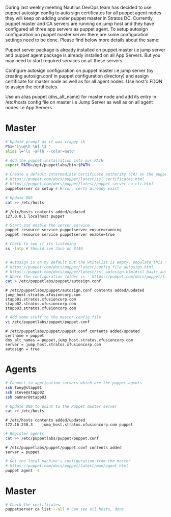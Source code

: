 During last weekly meeting Nautilus DevOps team has decided to use puppet autosign config to auto sign certificates for all puppet agent nodes they will keep on adding under puppet master in Stratos DC. Currently puppet master and CA servers are running on jump host and they have configured all three app servers as puppet agent. To setup autosign configuration on puppet master server there are some configuration settings need to be done. Please find below more details about the same:

Puppet server package is already installed on puppet master i.e jump server and puppet agent package is already installed on all App Servers. But you may need to start required services on all these servers.

Configure autosign configuration on puppet master i.e jump server (by creating autosign.conf in puppet configuration directory) and assign certificate for master node as well as for all agent nodes. Use host's FDQN to assign the certificates.

Use an alias puppet (dns_alt_name) for master node and add its entry in /etc/hosts config file on master i.e Jump Server as well as on all agent nodes i.e App Servers.

# Master

```bash
# Update prompt as it was crappy sh
PS1='[\u@\h \W] \$ '
alias l='ls -aFlh --color=auto'

# Add the puppet installation into our PATH
export PATH=/opt/puppetlabs/bin:$PATH

# Create a default intermediate certificate authority (CA) on the puppet master (jump host)
# https://puppet.com/docs/puppet/latest/ssl_certificates.html
# https://puppet.com/docs/puppet/latest/puppet_server_ca_cli.html
puppetserver ca setup # Error, certs already exist

# Update DNS
cat >> /etc/hosts
```

```
# /etc/hosts contents added/updated
127.0.0.1 localhost puppet
```

```bash
# Start and enable the server service
puppet resource service puppetserver ensure=running
puppet resource service puppetserver enable=true

# Check to see if its listening
ss -lntp # Should see Java on 8140


# Autosign is on by default but the whitelist is empty, populate this file.
# https://puppet.com/docs/puppet/latest/config_file_autosign.html 
# https://puppet.com/docs/puppet/latest/ssl_autosign.html#ssl_basic_autosigning
# Where the configuration folder is - https://puppet.com/docs/puppet/latest/dirs_confdir.html
cat > /etc/puppetlabs/puppet/autosign.conf
```

```
# /etc/puppetlabs/puppet/autosign.conf contents added/updated
jump_host.stratos.xfusioncorp.com
stapp01.stratos.xfusioncorp.com
stapp02.stratos.xfusioncorp.com
stapp03.stratos.xfusioncorp.com
```

```bash
# Add some stuff to the master config file
vi /etc/puppetlabs/puppet/puppet.conf
```

```
# /etc/puppetlabs/puppet/puppet.conf contents added/updated
certname = puppet
dns_alt_names = puppet,jump_host.stratos.xfusioncorp.com
server = jump_host.stratos.xfusioncorp.com
autosign = true
```

# Agents

```bash
# Connect to application servers which are the puppet agents
ssh tony@stapp01
ssh steve@stapp02
ssh banner@stapp03

# Update DNS to point to the Puppet master server
cat >> /etc/hosts
```

```
# /etc/hosts contents added/updated
172.16.238.3    jump_host.stratos.xfusioncorp.com puppet
```

```bash
# Register agents
cat >> /etc/puppetlabs/puppet/puppet.conf
```

```
# /etc/puppetlabs/puppet/puppet.conf contents added
server = puppet
```

```bash
# Get the local machine's configuration from the master
# https://puppet.com/docs/puppet/latest/man/agent.html
puppet agent -t
```

# Master

```bash
# Check the certificates
puppetserver ca list --all # Can see all hosts, done
```